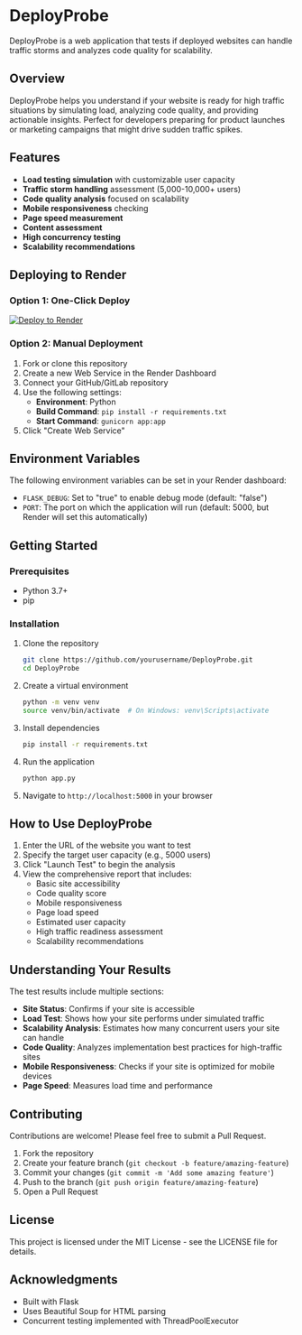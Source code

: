 # DeployProbe

DeployProbe is a web application that tests if deployed websites can handle traffic storms and analyzes code quality for scalability.

## Overview

DeployProbe helps you understand if your website is ready for high traffic situations by simulating load, analyzing code quality, and providing actionable insights. Perfect for developers preparing for product launches or marketing campaigns that might drive sudden traffic spikes.

## Features

- **Load testing simulation** with customizable user capacity
- **Traffic storm handling** assessment (5,000-10,000+ users)
- **Code quality analysis** focused on scalability
- **Mobile responsiveness** checking
- **Page speed measurement**
- **Content assessment**
- **High concurrency testing**
- **Scalability recommendations**

## Deploying to Render

### Option 1: One-Click Deploy

[![Deploy to Render](https://render.com/images/deploy-to-render-button.svg)](https://render.com/deploy)

### Option 2: Manual Deployment

1. Fork or clone this repository
2. Create a new Web Service in the Render Dashboard
3. Connect your GitHub/GitLab repository
4. Use the following settings:
   - **Environment**: Python
   - **Build Command**: `pip install -r requirements.txt`
   - **Start Command**: `gunicorn app:app`
5. Click "Create Web Service"

## Environment Variables

The following environment variables can be set in your Render dashboard:

- `FLASK_DEBUG`: Set to "true" to enable debug mode (default: "false")
- `PORT`: The port on which the application will run (default: 5000, but Render will set this automatically)

## Getting Started

### Prerequisites

- Python 3.7+
- pip

### Installation

1. Clone the repository
   ```bash
   git clone https://github.com/yourusername/DeployProbe.git
   cd DeployProbe
   ```

2. Create a virtual environment
   ```bash
   python -m venv venv
   source venv/bin/activate  # On Windows: venv\Scripts\activate
   ```

3. Install dependencies
   ```bash
   pip install -r requirements.txt
   ```

4. Run the application
   ```bash
   python app.py
   ```

5. Navigate to `http://localhost:5000` in your browser

## How to Use DeployProbe

1. Enter the URL of the website you want to test
2. Specify the target user capacity (e.g., 5000 users)
3. Click "Launch Test" to begin the analysis
4. View the comprehensive report that includes:
   - Basic site accessibility
   - Code quality score
   - Mobile responsiveness
   - Page load speed
   - Estimated user capacity
   - High traffic readiness assessment
   - Scalability recommendations

## Understanding Your Results

The test results include multiple sections:

- **Site Status**: Confirms if your site is accessible
- **Load Test**: Shows how your site performs under simulated traffic
- **Scalability Analysis**: Estimates how many concurrent users your site can handle
- **Code Quality**: Analyzes implementation best practices for high-traffic sites
- **Mobile Responsiveness**: Checks if your site is optimized for mobile devices
- **Page Speed**: Measures load time and performance

## Contributing

Contributions are welcome! Please feel free to submit a Pull Request.

1. Fork the repository
2. Create your feature branch (`git checkout -b feature/amazing-feature`)
3. Commit your changes (`git commit -m 'Add some amazing feature'`)
4. Push to the branch (`git push origin feature/amazing-feature`)
5. Open a Pull Request

## License

This project is licensed under the MIT License - see the LICENSE file for details.

## Acknowledgments

- Built with Flask
- Uses Beautiful Soup for HTML parsing
- Concurrent testing implemented with ThreadPoolExecutor
